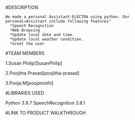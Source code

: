 #DESCRIPTION

    We made a personal Assistant-ELECTRA using python. Our personal=Assistant include following features"
      *Speech Recognition
      *Web Browsing
      *Update local date and time.
      *Update local weather condition.
      *Greet the user
 
#TEAM MEMBERS

   1.Susan Philip[SusanPhilip]
   
   2.Poojitha Prasad[poojitha-prasad]
   
   3.Pooja.M[poojamothi]
   
#LIBRARIES USED

  Python 3.9.7
  SpeechRecognition 3.8.1
  
 
                
#LINK TO PRODUCT WALKTHROUGH

